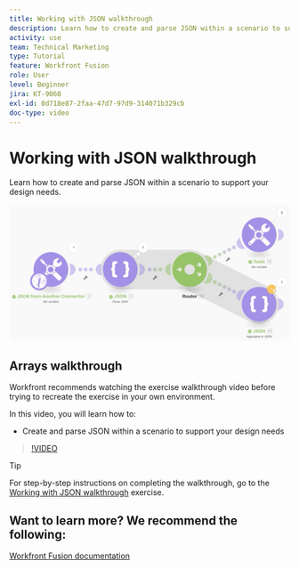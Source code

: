 ```yaml
---
title: Working with JSON walkthrough
description: Learn how to create and parse JSON within a scenario to support your design needs in [!DNL Adobe Workfront Fusion].
activity: use
team: Technical Marketing
type: Tutorial
feature: Workfront Fusion
role: User
level: Beginner
jira: KT-9060
exl-id: 0d718e87-2faa-47d7-97d9-314071b329cb
doc-type: video
---
```

# Working with JSON walkthrough

Learn how to create and parse JSON within a scenario to support your design needs. 

![An image of a Fusion scenario](assets/final-functional-bits-and-bobs-2.png)

## Arrays walkthrough

Workfront recommends watching the exercise walkthrough video before trying to recreate the exercise in your own environment.

In this video, you will learn how to:

* Create and parse JSON within a scenario to support your design needs

>[!VIDEO](https://video.tv.adobe.com/v/335301/?quality=12&learn=on)

>[!TIP]
>
>For step-by-step instructions on completing the walkthrough, go to the [Working with JSON walkthrough](https://experienceleague.adobe.com/docs/workfront-learn/tutorials-workfront/fusion/exercises/working-with-json.html?lang=en) exercise.


## Want to learn more? We recommend the following:

[Workfront Fusion documentation](https://experienceleague.adobe.com/docs/workfront/using/adobe-workfront-fusion/workfront-fusion-2.html?lang=en)
